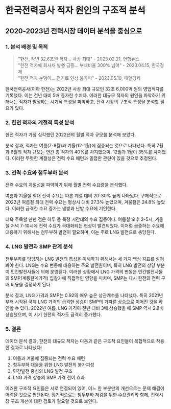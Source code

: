 # 한국전력공사 적자 원인의 구조적 분석
## 2020-2023년 전력시장 데이터 분석을 중심으로

### 1. 분석 배경 및 목적

> "한전, 작년 32.6조원 적자... 사상 최대" - 2023.02.21, 연합뉴스  
> "한전 적자에 회사채 발행 급증... 부채비율 300% 넘어" - 2023.04.15, 한국경제  
> "한전 적자 눈덩이... 전기료 인상 불가피" - 2023.05.10, 매일경제

한국전력공사(이하 한전)는 2022년 사상 최대 규모인 32조 6,000억 원의 영업적자를 기록했다. 이는 전년 대비 5배 증가한 수치다. 이러한 대규모 적자의 원인을 파악하기 위해서는 적자가 발생하는 시기적 특성을 파악하고, 전력 시장의 구조적 특성을 분석할 필요가 있다.

### 2. 한전 적자의 계절적 특성 분석

한전 적자가 가장 심각했던 2022년의 월별 적자 규모를 분석해 보았다.


분석 결과, 적자는 여름(7-8월)과 겨울(12-1월)에 집중되는 것으로 나타났다. 특히 7월과 8월의 적자 규모는 연간 총 적자의 40%를 차지했으며, 12월과 1월이 35%를 차지했다. 이러한 뚜렷한 계절성은 전력 수요 패턴과 밀접한 관련이 있을 것으로 추정된다.

### 3. 전력 수요와 첨두부하 분석

전력 수요의 계절성을 파악하기 위해 월별 전력 수요량을 분석했다.


여름과 겨울철 최대 전력 수요는 다른 계절 대비 20-30% 높게 나타났다. 구체적으로 2022년 여름철 최대 전력 수요는 평상시 대비 27.3% 높았으며, 겨울철은 24.8% 높았다. 이러한 급격한 수요 증가는 냉방과 난방 수요에 기인한다.


더욱 주목할 만한 점은 하루 중 특정 시간대의 수요 집중이다. 여름철 오후 2-5시, 겨울철 저녁 7-10시에 전력 수요가 극대화되는 현상이 발견되었다. 이처럼 급증하는 수요에 대응하기 위해서는 첨두부하 발전이 필요하며, 이는 주로 LNG 발전으로 충당된다.

### 4. LNG 발전과 SMP 관계 분석

첨두부하를 담당하는 LNG 발전의 특성을 이해하기 위해서는 세 가지 핵심 지표를 살펴봐야 한다. LNG는 수요 변동에 대응하는 주요 발전원이며, 특히 LNG 발전의 상당 부분이 민간발전사들에 의해 운영된다. 이러한 상황에서 LNG 가격의 변동은 민간발전사들의 SMP(계통한계가격) 입찰가에 직접적인 영향을 미치며, SMP는 다시 한전의 전력 구매 비용을 결정하게 된다.


분석 결과, LNG 가격과 SMP는 0.92의 매우 높은 상관계수를 나타냈다. 특히 2021년부터 시작된 국제 LNG 가격의 급격한 상승이 SMP의 가파른 상승으로 이어진 것을 확인할 수 있다. 2022년 여름, LNG 가격이 전년 대비 3배 상승했을 때 SMP 역시 2.8배 상승했으며, 이 시기 한전의 적자도 급격히 증가했다.

### 5. 결론

데이터 분석 결과, 한전의 대규모 적자는 다음과 같은 구조적 요인들이 복합적으로 작용한 결과로 나타났다:

1. 여름과 겨울에 집중되는 전력 수요 패턴
2. 첨두부하 대응을 위한 LNG 발전의 불가피성
3. 민간발전 중심의 LNG 발전 구조
4. LNG 가격 상승의 SMP 가격 전이 효과

이러한 구조적 요인들은 서로 연결되어 있어, 어느 한 부분만의 개선으로는 문제 해결이 어려울 것으로 판단된다. 장기적으로는 첨두부하 저감을 위한 수요관리와 함께, 전력시장 구조 개선에 대한 검토가 필요할 것으로 보인다.
